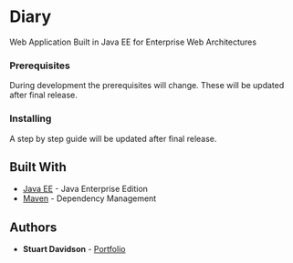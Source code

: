 # Diary

Web Application Built in Java EE for Enterprise Web Architectures

### Prerequisites

During development the prerequisites will change. These will be updated after final release.

### Installing

A step by step guide will be updated after final release.

## Built With

* [Java EE](https://www.oracle.com/technetwork/java/javaee/overview/index.html) - Java Enterprise Edition
* [Maven](https://maven.apache.org/) - Dependency Management

## Authors

* **Stuart Davidson** - [Portfolio](https://github.com/stuartajd)
